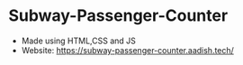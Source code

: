 # Subway-Passenger-Counter

- Made using HTML,CSS and JS
- Website: https://subway-passenger-counter.aadish.tech/
